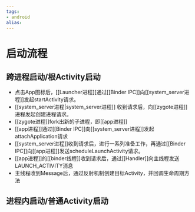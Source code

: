 ```yaml
---
tags: 
- android
alias:
---
```


# 启动流程
## 跨进程启动/根Activity启动
- 点击App图标后，[[Launcher进程]]通过[[Binder IPC]]向[[system_server进程]]发起startActivity请求。
- [[system_server进程|system_server进程]] 收到请求后，向[[zygote进程]]进程发起创建进程请求。
- [[zygote进程]]fork出新的子进程，即[[app进程]]
- [[app进程]]通过[[Binder IPC]]向[[system_server进程]]发起attachApplication请求
- [[system_server进程]]收到请求后，进行一系列准备工作，再通过[[Binder IPC]]向[[app进程]]发送scheduleLaunchActivity请求。
- [[app进程]]的[[binder线程]]收到请求后，通过[[Handler]]向主线程发送LAUNCH_ACTIVITY消息
- 主线程收到Message后，通过反射机制创建目标Activity，并回调生命周期方法
## 进程内启动/普通Activity启动





